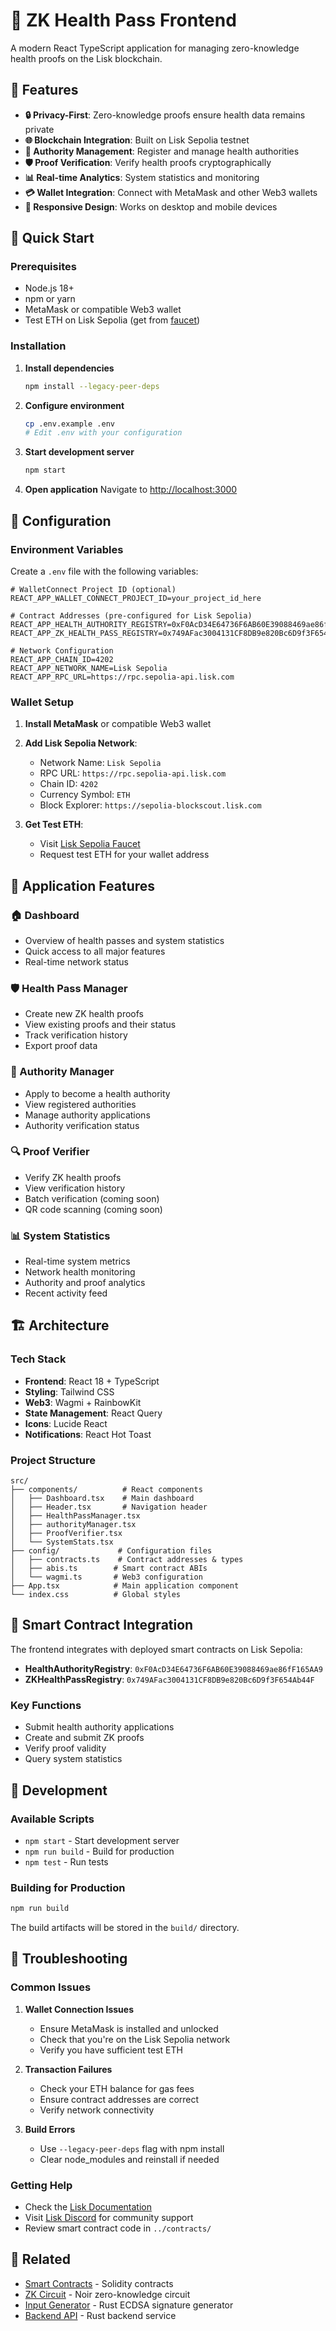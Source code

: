 # 🔐 ZK Health Pass Frontend

A modern React TypeScript application for managing zero-knowledge health proofs on the Lisk blockchain.

## 🌟 Features

- **🔒 Privacy-First**: Zero-knowledge proofs ensure health data remains private
- **🌐 Blockchain Integration**: Built on Lisk Sepolia testnet
- **👥 Authority Management**: Register and manage health authorities
- **🛡️ Proof Verification**: Verify health proofs cryptographically
- **📊 Real-time Analytics**: System statistics and monitoring
- **💳 Wallet Integration**: Connect with MetaMask and other Web3 wallets
- **📱 Responsive Design**: Works on desktop and mobile devices

## 🚀 Quick Start

### Prerequisites

- Node.js 18+ 
- npm or yarn
- MetaMask or compatible Web3 wallet
- Test ETH on Lisk Sepolia (get from [faucet](https://faucet.sepolia-api.lisk.com/))

### Installation

1. **Install dependencies**
   ```bash
   npm install --legacy-peer-deps
   ```

2. **Configure environment**
   ```bash
   cp .env.example .env
   # Edit .env with your configuration
   ```

3. **Start development server**
   ```bash
   npm start
   ```

4. **Open application**
   Navigate to [http://localhost:3000](http://localhost:3000)

## 🔧 Configuration

### Environment Variables

Create a `.env` file with the following variables:

```env
# WalletConnect Project ID (optional)
REACT_APP_WALLET_CONNECT_PROJECT_ID=your_project_id_here

# Contract Addresses (pre-configured for Lisk Sepolia)
REACT_APP_HEALTH_AUTHORITY_REGISTRY=0xF0AcD34E64736F6AB60E39088469ae86fF165AA9
REACT_APP_ZK_HEALTH_PASS_REGISTRY=0x749AFac3004131CF8DB9e820Bc6D9f3F654Ab44F

# Network Configuration
REACT_APP_CHAIN_ID=4202
REACT_APP_NETWORK_NAME=Lisk Sepolia
REACT_APP_RPC_URL=https://rpc.sepolia-api.lisk.com
```

### Wallet Setup

1. **Install MetaMask** or compatible Web3 wallet
2. **Add Lisk Sepolia Network**:
   - Network Name: `Lisk Sepolia`
   - RPC URL: `https://rpc.sepolia-api.lisk.com`
   - Chain ID: `4202`
   - Currency Symbol: `ETH`
   - Block Explorer: `https://sepolia-blockscout.lisk.com`

3. **Get Test ETH**:
   - Visit [Lisk Sepolia Faucet](https://faucet.sepolia-api.lisk.com/)
   - Request test ETH for your wallet address

## 📱 Application Features

### 🏠 Dashboard
- Overview of health passes and system statistics
- Quick access to all major features
- Real-time network status

### 🛡️ Health Pass Manager
- Create new ZK health proofs
- View existing proofs and their status
- Track verification history
- Export proof data

### 👥 Authority Manager
- Apply to become a health authority
- View registered authorities
- Manage authority applications
- Authority verification status

### 🔍 Proof Verifier
- Verify ZK health proofs
- View verification history
- Batch verification (coming soon)
- QR code scanning (coming soon)

### 📊 System Statistics
- Real-time system metrics
- Network health monitoring
- Authority and proof analytics
- Recent activity feed

## 🏗️ Architecture

### Tech Stack
- **Frontend**: React 18 + TypeScript
- **Styling**: Tailwind CSS
- **Web3**: Wagmi + RainbowKit
- **State Management**: React Query
- **Icons**: Lucide React
- **Notifications**: React Hot Toast

### Project Structure
```
src/
├── components/          # React components
│   ├── Dashboard.tsx    # Main dashboard
│   ├── Header.tsx       # Navigation header
│   ├── HealthPassManager.tsx
│   ├── authorityManager.tsx
│   ├── ProofVerifier.tsx
│   └── SystemStats.tsx
├── config/             # Configuration files
│   ├── contracts.ts    # Contract addresses & types
│   ├── abis.ts        # Smart contract ABIs
│   └── wagmi.ts       # Web3 configuration
├── App.tsx            # Main application component
└── index.css          # Global styles
```

## 🔗 Smart Contract Integration

The frontend integrates with deployed smart contracts on Lisk Sepolia:

- **HealthAuthorityRegistry**: `0xF0AcD34E64736F6AB60E39088469ae86fF165AA9`
- **ZKHealthPassRegistry**: `0x749AFac3004131CF8DB9e820Bc6D9f3F654Ab44F`

### Key Functions
- Submit health authority applications
- Create and submit ZK proofs
- Verify proof validity
- Query system statistics

## 🧪 Development

### Available Scripts

- `npm start` - Start development server
- `npm run build` - Build for production
- `npm test` - Run tests

### Building for Production

```bash
npm run build
```

The build artifacts will be stored in the `build/` directory.

## 🔧 Troubleshooting

### Common Issues

1. **Wallet Connection Issues**
   - Ensure MetaMask is installed and unlocked
   - Check that you're on the Lisk Sepolia network
   - Verify you have sufficient test ETH

2. **Transaction Failures**
   - Check your ETH balance for gas fees
   - Ensure contract addresses are correct
   - Verify network connectivity

3. **Build Errors**
   - Use `--legacy-peer-deps` flag with npm install
   - Clear node_modules and reinstall if needed

### Getting Help

- Check the [Lisk Documentation](https://docs.lisk.com/)
- Visit [Lisk Discord](https://lisk.chat/) for community support
- Review smart contract code in `../contracts/`

## 🔗 Related

- [Smart Contracts](../contracts/) - Solidity contracts
- [ZK Circuit](../noir/) - Noir zero-knowledge circuit
- [Input Generator](../generate_inputs/) - Rust ECDSA signature generator
- [Backend API](../backend/) - Rust backend service

